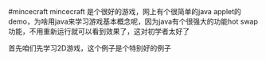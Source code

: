 #mincecraft
mincecraft 是个很好的游戏，网上有个很简单的java applet的demo，为啥用java来学习游戏基本概念呢，因为java有个很强大的功能hot swap功能，不用重新运行就可以看到效果了，这对初学者太好了

首先咱们先学习2D游戏，这个例子是个特别好的例子

